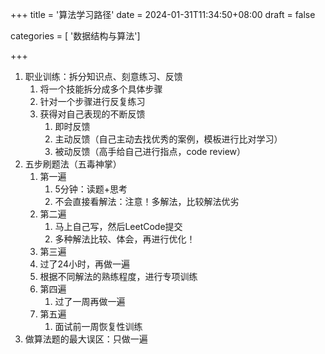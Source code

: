 +++
title = '算法学习路径'
date = 2024-01-31T11:34:50+08:00
draft = false

categories = [ '数据结构与算法']

+++

1. 职业训练：拆分知识点、刻意练习、反馈
   1. 将一个技能拆分成多个具体步骤
   2. 针对一个步骤进行反复练习
   3. 获得对自己表现的不断反馈
      1. 即时反馈
      2. 主动反馈（自己主动去找优秀的案例，模板进行比对学习）
      3. 被动反馈（高手给自己进行指点，code review）
2. 五步刷题法（五毒神掌）
   1. 第一遍
      1. 5分钟：读题+思考
      2. 不会直接看解法：注意！多解法，比较解法优劣
   2. 第二遍
      1. 马上自己写，然后LeetCode提交
      2. 多种解法比较、体会，再进行优化！
   3. 第三遍
   4. 过了24小时，再做一遍
   5. 根据不同解法的熟练程度，进行专项训练
   6. 第四遍
      1. 过了一周再做一遍
   7. 第五遍
      1. 面试前一周恢复性训练
3. 做算法题的最大误区：只做一遍
